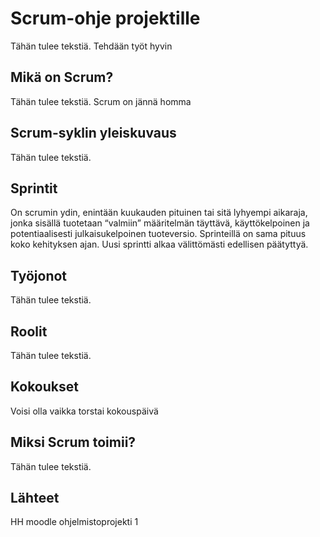 # Scrum-ohje projektille
Tähän tulee tekstiä.
Tehdään työt hyvin


## Mikä on Scrum?
Tähän tulee tekstiä.
Scrum on jännä homma


## Scrum-syklin yleiskuvaus
Tähän tulee tekstiä.



## Sprintit
On scrumin ydin, enintään kuukauden pituinen tai sitä lyhyempi aikaraja, jonka sisällä tuotetaan “valmiin” määritelmän täyttävä, käyttökelpoinen ja potentiaalisesti julkaisukelpoinen tuoteversio. Sprinteillä on sama pituus koko kehityksen ajan. Uusi sprintti alkaa välittömästi edellisen päätyttyä.



## Työjonot
Tähän tulee tekstiä.



## Roolit
Tähän tulee tekstiä.



## Kokoukset
Voisi olla vaikka torstai kokouspäivä



## Miksi Scrum toimii?
Tähän tulee tekstiä.



## Lähteet
HH moodle ohjelmistoprojekti 1